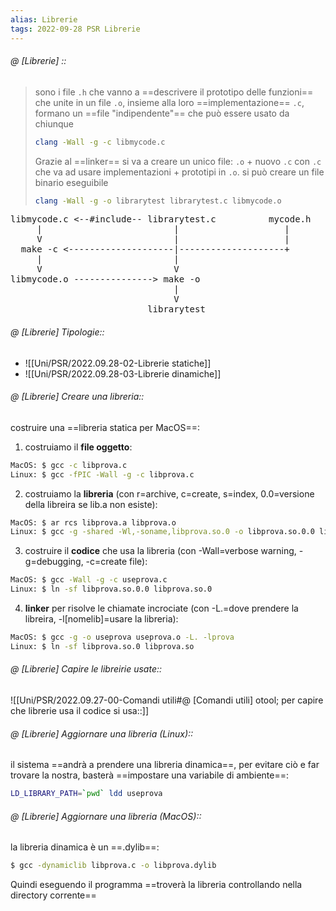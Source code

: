 ```yaml
---
alias: Librerie
tags: 2022-09-28 PSR Librerie
---
```


###### @ [Librerie] ::
> sono i file `.h` che vanno a ==descrivere il prototipo delle funzioni== che unite in un file `.o`, insieme alla loro ==implementazione== `.c`, formano un ==file "indipendente"== che può essere usato da chiunque
> ```bash
> clang -Wall -g -c libmycode.c
> ```
> Grazie al ==linker== si va a creare un unico file: `.o` + nuovo `.c`
> con `.c` che va ad usare implementazioni + prototipi in `.o`. si può creare un file binario eseguibile
> ```bash
> clang -Wall -g -o librarytest librarytest.c libmycode.o
> ```
<pre>
libmycode.c <--#include-- librarytest.c          mycode.h
	 |                         |                    |
	 V                         |                    |
  make -c <--------------------|--------------------+
	 |                         |
	 V                         V
libmycode.o ---------------> make -o
							   |
							   V
						  librarytest
</pre>
<!--ID: 1671637460026-->



###### @ [Librerie] Tipologie::
- ![[Uni/PSR/2022.09.28-02-Librerie statiche]]
- ![[Uni/PSR/2022.09.28-03-Librerie dinamiche]]
<!--ID: 1671637460028-->



###### @ [Librerie] Creare una libreria::
costruire una ==libreria statica per MacOS==:
1. costruiamo il **file oggetto**:
```bash
MacOS: $ gcc -c libprova.c
Linux: $ gcc -fPIC -Wall -g -c libprova.c
```
2. costruiamo la **libreria** (con r=archive, c=create, s=index, 0.0=versione della libreira se lib.a non esiste):
```bash
MacOS: $ ar rcs libprova.a libprova.o
Linux: $ gcc -g -shared -Wl,-soname,libprova.so.0 -o libprova.so.0.0 libprova.o -lc 
```
3. costruire il **codice** che usa la libreria (con -Wall=verbose warning, -g=debugging, -c=create file):
```bash
MacOS: $ gcc -Wall -g -c useprova.c
Linux: $ ln -sf libprova.so.0.0 libprova.so.0 
```
4. **linker** per risolve le chiamate incrociate (con -L.=dove prendere la libreira, -l[nomelib]=usare la libreria):
```bash
MacOS: $ gcc -g -o useprova useprova.o -L. -lprova 
Linux: $ ln -sf libprova.so.0 libprova.so
```
<!--ID: 1671637460030-->




###### @ [Librerie] Capire le libreirie usate::
![[Uni/PSR/2022.09.27-00-Comandi utili#@ [Comandi utili] otool; per capire che librerie usa il codice si usa::]]
<!--ID: 1671637460031-->




###### @ [Librerie] Aggiornare una libreria (Linux)::
il sistema ==andrà a prendere una libreria dinamica==, per evitare ciò e far trovare la nostra, basterà ==impostare una variabile di ambiente==:
```bash
LD_LIBRARY_PATH=`pwd` ldd useprova
```
<!--ID: 1671637460033-->




###### @ [Librerie] Aggiornare una libreria (MacOS)::
la libreria dinamica è un ==.dylib==:
```bash
$ gcc -dynamiclib libprova.c -o libprova.dylib
```
Quindi eseguendo il programma ==troverà la libreria controllando nella directory corrente==
<!--ID: 1671637460035-->
